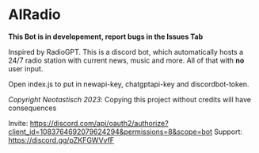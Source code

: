 # AIRadio

**This Bot is in developement, report bugs in the Issues Tab**

Inspired by RadioGPT. This is a discord bot, which automatically hosts a 24/7 radio station with current news, music and more. All of that with **no** user input.

Open index.js to put in newapi-key, chatgptapi-key and discordbot-token.

*Copyright Neotastisch 2023*:
Copying this project without credits will have consequences




Invite: https://discord.com/api/oauth2/authorize?client_id=1083764692079624294&permissions=8&scope=bot
Support: https://discord.gg/pZKFGWVvfF 

